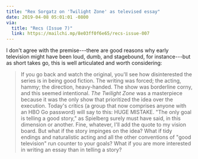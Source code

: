 ```yaml
---
title: "Rex Sorgatz on 'Twilight Zone' as televised essay"
date: 2019-04-08 05:01:01 -0800
via:
  title: "Recs (Issue 7)"
  link: https://mailchi.mp/8e03ff0f6e65/recs-issue-007
---
```


I don't agree with the premise---there are good reasons why early television might have been loud, dumb, and stagebound, for instance---but as short takes go, this is well articulated and worth considering:

> If you go back and watch the original, you'll see how disinterested the series is in being good fiction. The writing was forced; the acting, hammy; the direction, heavy-handed. The show was borderline corny, and this seemed intentional. _The Twilight Zone_ was a masterpiece because it was the only show that prioritized the idea over the execution. Today's critics (a group that now comprises anyone with an HBO Go password) will say to this: HUGE MISTAKE. "The only goal is telling a good story," as Spielberg surely must have said, in this dimension or another. Fine, whatever, I'll add the quote to my vision board. But what if the story impinges on the idea? What if tidy endings and naturalistic acting and all the other conventions of "good television" run counter to your goals? What if you are more interested in writing an essay than in telling a story?

